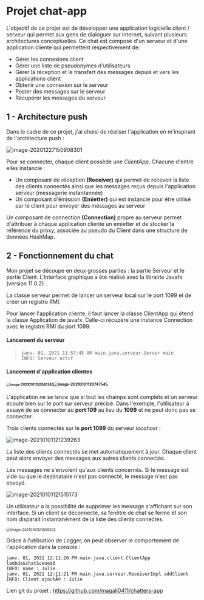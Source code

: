 # Projet chat-app

L'objectif de ce projet est de développer une application logicielle client / serveur qui permet aux gens de dialoguer
sur internet, suivant plusieurs architectures conceptuelles. Ce chat est composé d'un serveur et d'une application
cliente qui permettent respectivement de:

- Gérer les connexions client
- Gérer une liste de pseudonymes d'utilisateurs
- Gérer la réception et le transfert des messages depuis et vers les applications client
- Obtenir une connexion sur le serveur
- Poster des messages sur le serveur
- Récupérer les messages du serveur

## 1 - Architecture push

Dans le cadre de ce projet, j'ai choisi de réaliser l'application en m'inspirant de l'architecture push :

![image-20201227150908301](C:\Users\magal\AppData\Roaming\Typora\typora-user-images\image-20201227150908301.png)

Pour se connecter, chaque client possède une _ClientApp_. Chacune d'entre elles instancie :

- Un composant de réception __(Receiver)__ qui permet de recevoir la liste des clients connectés ainsi que les messages
  reçus depuis l'application serveur (messagerie instantannée)
- Un composant d'émission __(Emietter)__ qui est instancié pour être utilisé par le client pour envoyer des messages au
  serveur

Un composant de connection __(Connection)__ propre au serveur permet d'attribuer à chaque application cliente un
emietter et de stocker la référence du proxy, associée au pseudo du Client dans une structure de données HashMap.

## 2 - Fonctionnement du chat

Mon projet se découpe en deux grosses parties : la partie Serveur et le partie Client. L'interface graphique a été
réalisé avec la librairie Javafx (version 11.0.2) .

La classe serveur permet de lancer un serveur local sur le port 1099 et de créer un registre RMI.

Pour lancer l'application cliente, il faut lancer la classe ClientApp qui étend la classe Application de javafx.
Celle-ci récupère une instance Connection avec le registre RMI du port 1099.

#### Lancement du serveur

> ```
> janv. 01, 2021 11:57:45 AM main.java.serveur.Server main
> INFO: Serveur actif
> ```

#### Lancement d'application clientes

#### <img src="C:\Users\magal\AppData\Roaming\Typora\typora-user-images\image-20210101152040343.png" alt="image-20210101152040343" style="zoom:60%;" /><img src="C:\Users\magal\AppData\Roaming\Typora\typora-user-images\image-20210101120747545.png" alt="image-20210101120747545" style="zoom:70%;" />

L'application ne se lance que si tout les champs sont complets et un serveur écoute bien sur le port sur serveur
précisé. Dans l'exemple, l'utilisateur à essayé de se connecter au __port 109__ au lieu du __1099__ et ne peut donc pas
se connecter.

Trois clients connectés sur le __port 1099__ du serveur _locahost_ :

![image-20210101121239263](C:\Users\magal\AppData\Roaming\Typora\typora-user-images\image-20210101121239263.png)

La liste des clients connectés se met automatiquement à jour. Chaque client peut alors envoyer des messages aux autres
clients connectés.

Les messages ne s'envoient qu'aux clients concernés. Si le message est vide ou que le destinataire n'est pas connecté,
le message n'est pas envoyé.

![image-20210101121515173](C:\Users\magal\AppData\Roaming\Typora\typora-user-images\image-20210101121515173.png)

Un utilisateur a la possibilité de supprimer les message s'affichant sur son interface. Si un client se déconnecte, sa
fenêtre de chat se ferme et son nom disparait instantanément de la liste des clients connectés.

<img src="C:\Users\magal\AppData\Roaming\Typora\typora-user-images\image-20210101121659502.png" alt="image-20210101121659502" style="zoom:67%;" />



Grâce à l'utilisation de Logger, on peut observer le comportement de l'application dans la console :

```
janv. 01, 2021 12:11:20 PM main.java.client.ClientApp lambda$chatScene$0
INFO: name : Julie
janv. 01, 2021 12:11:21 PM main.java.serveur.ReceiverImpl addClient
INFO: Client ajoutÃ© : Julie
```

Lien git du projet : https://github.com/magali0411/chatters-app